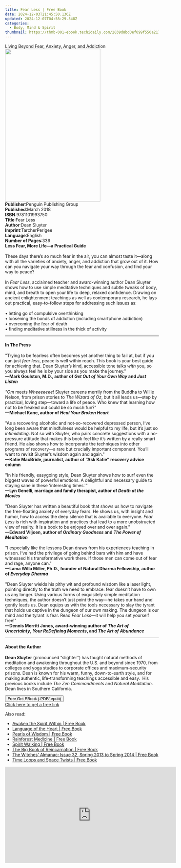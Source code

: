 ```yaml
---
title: Fear Less | Free Book
date: 2024-12-03T21:45:50.136Z
updated: 2024-12-07T04:58:29.548Z
categories:
  - Body, Mind & Spirit
thumbnail: https://thmb-001-ebook.techidaily.com/2039d8bd0ef099f550a217429bee2f0ceab165a18c1689e95aea2ab5603ce2cd.jpg
---
```

<main id="book-container">
  <div class="flex flex-col">
    <div class="book-brief flex-1 py-6 px-4 sm:p-6 md:py-10 md:px-8">
      <!-- brief-->
      <div class="book-brief-main">
        Living Beyond Fear, Anxiety, Anger, and Addiction
      </div>
    </div>
    <div
      class="book-meta-info flex-1 grid gap-4 col-start-1 col-end-3 row-start-1 sm:mb-6 sm:grid-cols-4 lg:gap-6 lg:col-start-2 lg:row-end-6 lg:row-span-6 lg:mb-0"
    >
      <div
        class="book-meta-info-left place-content-center mt-4 p-4 text-sm leading-6 col-start-2 col-span-2 dark:text-slate-400"
      >
        <img
          class="w-full h-500 object-cover rounded-lg sm:h-255 sm:col-span-2 lg:col-span-full"
          src="https://img-001-ebook.techidaily.com/7dc5a0edd725157d82f3ceb6561b0e54d5adb7e6e7b0a357ad194f2edd737d50.jpg"
          alt=""
          width="312"
          height="500"
        />
      </div>
      <div
        class="book-meta-info-right mt-2 col-start-1 row-start-2 col-span-3 self-center"
      >
        <!-- meta data  -->
        <div class="flex flex-col px-4 md:px-8">
          <div class="flex-1">
            <strong>Publisher</strong>:<span class="px-2"
              >Penguin Publishing Group</span
            >
          </div>
          <div class="flex-1">
            <strong>Published</strong>:<span class="px-2">March 2018</span>
          </div>
          <div class="flex-1">
            <strong>ISBN</strong>:<span class="px-2">9781101993750</span>
          </div>
          <div class="flex-1">
            <strong>Title</strong>:<span class="px-2">Fear Less</span>
          </div>
          <div class="flex-1">
            <strong>Author</strong>:<span class="px-2">Dean Sluyter</span>
          </div>
          <div class="flex-1">
            <strong>Imprint</strong>:<span class="px-2">TarcherPerigee</span>
          </div>
          <div class="flex-1">
            <strong>Language</strong>:<span class="px-2">English</span>
          </div>
          <div class="flex-1">
            <strong>Number of Pages</strong>:<span class="px-2">336</span>
          </div>
        </div>
      </div>
    </div>
    <div class="book-description flex-1 py-6 px-4 sm:p-6 md:py-10 md:px-8">
      <div class="book-description-main">
        <div accordion-content="" id="description">
          <b>Less Fear, More Life—a Practical Guide</b><br />
          &nbsp;<br />These days there’s so much fear in the air, you can almost
          taste it—along with all the varieties of anxiety, anger, and addiction
          that grow out of it. How can you navigate your way through the fear
          and confusion, and find your way to peace?<br /><br />
          In <i>Fear Less</i>, acclaimed teacher and award-winning author Dean
          Sluyter shows how to use simple meditative techniques and subtle
          tweaks of body, mind, and breath to open your life to deep, relaxed
          confidence. Drawing on ancient enlightenment teachings as well as
          contemporary research, he lays out practical, easy-to-follow steps for
          addressing such issues as:<br /><br />• letting go of compulsive
          overthinking<br />
          • loosening the bonds of addiction (including smartphone addiction)<br />
          • overcoming the fear of death<br />
          • finding meditative stillness in the thick of activity
        </div>
        <div class="accordion-fader"></div>
      </div>
    </div>
    <div class="book-excerpts flex-1 py-6 px-4 sm:p-6 md:py-10 md:px-8">
      <!-- excerpts-->
      <div class="book-excerpts-main">
        <hr />
        <h4 class="placeholder placeholder-heading">
          <span>In The Press</span>
        </h4>
        <p>
          "Trying to be fearless often becomes yet another thing to fail at, but
          if you can just <i>fear less</i>, peace&nbsp;is well within reach.
          This book<i> </i>is your best guide for achieving that. Dean Sluyter’s
          kind, accessible tone talks&nbsp;<i>with</i>&nbsp;you, so you always
          feel he is by your side as you make the journey."<br />
          <b
            >—Mark Goulston, M.D., author of&nbsp;<i>Get Out of Your Own Way</i
            >&nbsp;and&nbsp;<i>Just Listen</i></b
          ><br />
          &nbsp;<br />
          <i>"Om</i>&nbsp;meets&nbsp;<i>Wheeeeeee!</i>&nbsp;Sluyter&nbsp;careens
          merrily from the Buddha to Willie Nelson, from prison stories
          to&nbsp;<i>The Wizard of Oz</i>, but it all leads us—step by
          practical, loving step—toward a life of peace. Who knew that learning
          how not to be freaked out could be so much fun?"<br />
          <b>—Michael Kane, author of&nbsp;<i>Heal Your Broken Heart</i></b
          ><br />
          &nbsp;<br />"As a recovering alcoholic and not-so-recovered depressed
          person, I’ve long been aware that mindfulness would be helpful to my
          life, but it’s just so <i>intimidating</i>. Not so with Sluyter, who
          pairs concrete suggestions with a no-pressure attitude that makes this
          book feel like it’s written by a really smart friend. He also shows
          how to incorporate the techniques into other programs of recovery—a
          rare but crucially important component. You’ll want to revisit
          Sluyter’s wisdom again and again."<br />
          <b
            >—Katie MacBride, journalist, author of “Ask Katie” recovery advice
            column</b
          ><br />
          <i>&nbsp;</i><br />"In his friendly, easygoing style, Dean Sluyter
          shows&nbsp;how to surf even the biggest waves of powerful emotions. A
          delightful and necessary guide to staying sane in these 'interesting
          times.'"<br />
          <b
            >—Lyn Genelli, marriage and family therapist, author of<i
              >&nbsp;Death at the Movies</i
            ></b
          ><br />
          &nbsp;<br />"Dean Sluyter has written a beautiful book that shows us
          how to navigate the free-floating anxiety of everyday fears. He shows
          us, with insight and humor, how to access the deep silence that is
          available to everyone.&nbsp;<i>Fear Less</i>&nbsp;is rich with
          inspiration and practices that lead to a more unobstructed view of
          reality. It is a book to be enjoyed over and over again."<br />
          <b
            >—Edward Viljoen, author of <i>Ordinary Goodness</i> and
            <i>The Power of Meditation<br /></i></b
          ><br />"I especially like the lessons Dean draws from his experiences
          teaching in prison. I’ve had the privilege of going behind bars with
          him and have witnessed his transformative work there. If those men can
          come out of fear and rage, anyone can."<br />
          <b
            >—Lama Willa Miller, Ph.D., founder of Natural Dharma Fellowship,
            author of <i>Everyday Dharma</i></b
          ><br />
          &nbsp;<br />"Dean Sluyter wields his pithy wit and profound wisdom
          like a laser light, pointing directly to the truth we need to embrace:
          fear doesn’t have to own us any longer. Using various forms of
          exquisitely simple meditation techniques, the author doesn’t just
          point the way—he takes our hand and gently leads us. Dean equips us
          with the tools necessary to slay the tyrant that holds us captive in
          the dungeon of our own making. The dungeon is our mind and the tyrant
          is fear. Read&nbsp;<i>Fear Less</i>—it will help&nbsp;you&nbsp;set
          yourself free!"<br />
          <b
            >—Dennis Merritt Jones, award-winning author of&nbsp;<i
              >The Art of Uncertainty</i
            >,&nbsp;<i>Your ReDefining Moments</i>, and<i
              >&nbsp;The Art of Abundance&nbsp;</i
            ></b
          >
        </p>
      </div>
    </div>
    <div class="book-about-author flex-1 py-6 px-4 sm:p-6 md:py-10 md:px-8">
      <!-- about author-->
      <div class="book-main-author-main">
        <hr />
        <h4 class="placeholder placeholder-heading">
          <span>About the Author</span>
        </h4>
        <p>
          <b>Dean Sluyter</b> (pronounced “slighter”) has taught natural methods
          of meditation and awakening throughout the U.S. and beyond since 1970,
          from colleges and yoga studios to corporate offices and
          maximum-security prisons. Dean is known for his warm, funny,
          down-to-earth style, and for making authentic, life-transforming
          teachings accessible and easy.&nbsp; His previous books include
          <i>The Zen Commandments</i> and <i>Natural Meditation</i>. Dean lives
          in Southern California.
        </p>
      </div>
    </div>
    <div class="book-free-get flex-1 py-6 px-4 sm:p-6 md:py-10 md:px-8">
      <button
        id="btn-free-get"
        class="bg-blue-500 hover:bg-blue-700 text-white font-bold py-2 px-4 rounded"
      >
        Free Get EBook (.PDF/.epub)
      </button>
      <div id="countdown-display" class="px-2 text-lg mt-2"></div>
      <a
        id="free-link"
        class="hidden bg-blue-500 hover:bg-blue-700 text-white font-bold py-2 px-4 rounded"
        href="https://www.ebooks.com/en-us/book/95793115/fear-less/dean-sluyter/"
        target="_blank"
        >Click here to get a free link</a
      >
    </div>
    <script>
      let countdownTime = 0;
      let countdownInterval = null;
      document
        .getElementById('btn-free-get')
        .addEventListener('click', startCountdown);
      function startCountdown() {
        countdownTime = new Date().getTime() + 60000 * 3;
        countdownInterval = setInterval(updateCountdown, 1000);
        document.getElementById('btn-free-get').disabled = true;
        document
          .getElementById('btn-free-get')
          .classList.add('bg-gray-500', 'cursor-not-allowed');
      }
      function updateCountdown() {
        let currentTime = new Date().getTime();
        let timeLeft = countdownTime - currentTime;
        let secondsLeft = Math.floor(timeLeft / 1000);
        document.getElementById('countdown-display').innerHTML =
          `Remaining time: ${secondsLeft} seconds.`;
        if (secondsLeft <= 0) {
          clearInterval(countdownInterval);
          document.getElementById('btn-free-get').classList.add('hidden');
          document.getElementById('free-link').classList.remove('hidden');
          document.getElementById('countdown-display').innerHTML = '';
        }
      }
    </script>
  </div>
</main>

<ins class="adsbygoogle"
      style="display:block"
      data-ad-client="ca-pub-7571918770474297"
      data-ad-slot="8358498916"
      data-ad-format="auto"
      data-full-width-responsive="true"></ins>
    

<span class="atpl-alsoreadstyle">Also read:</span>
<div><ul>
<li><a href="https://novels-ebooks.techidaily.com/1132934-9780770437527-awaken-the-spirit-within/"><u>Awaken the Spirit Within | Free Book</u></a></li>
<li><a href="https://novels-ebooks.techidaily.com/1137750-9781935295952-language-of-the-heart/"><u>Language of the Heart | Free Book</u></a></li>
<li><a href="https://novels-ebooks.techidaily.com/1131766-9781938289026-pearls-of-wisdom/"><u>Pearls of Wisdom | Free Book</u></a></li>
<li><a href="https://novels-ebooks.techidaily.com/1132881-9781583946237-rainforest-medicine/"><u>Rainforest Medicine | Free Book</u></a></li>
<li><a href="https://novels-ebooks.techidaily.com/1131763-9781609258481-spirit-walking/"><u>Spirit Walking | Free Book</u></a></li>
<li><a href="https://novels-ebooks.techidaily.com/1131765-9781938289071-the-big-book-of-reincarnation/"><u>The Big Book of Reincarnation | Free Book</u></a></li>
<li><a href="https://novels-ebooks.techidaily.com/1130171-9780982432341-the-witches-almanac-issue-32-spring-2013-to-spring-2014/"><u>The Witches' Almanac: Issue 32, Spring 2013 to Spring 2014 | Free Book</u></a></li>
<li><a href="https://novels-ebooks.techidaily.com/1131767-9781612830988-time-loops-and-space-twists/"><u>Time Loops and Space Twists | Free Book</u></a></li>
</ul></div>

<!-- affiliate ads begin -->
<iframe width="560" height="315" src="https://www.youtube.com/embed/kTHQrw8e1gk?si=gTPIa7KjhSZ0Vz97" title="YouTube video player" frameborder="0" allow="accelerometer; autoplay; clipboard-write; encrypted-media; gyroscope; picture-in-picture; web-share" referrerpolicy="strict-origin-when-cross-origin" allowfullscreen></iframe>
<!-- affiliate ads end -->

